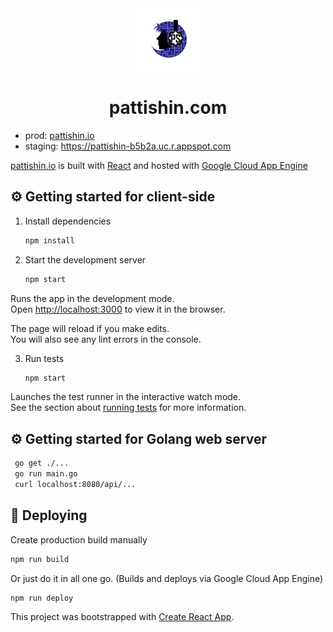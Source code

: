 <div align="center">
  <img alt="Logo" src="https://github.com/pattishin/pattishin/blob/master/src/assets/logo.png" width="100" />
</div>
<h1 align="center">
   pattishin.com
</h1>
<p align="center">
  <ul>
    <li>
      prod: <a href="https://pattishin.io" target="_blank">pattishin.io</a>
    </li>
    <li>
      staging: <a href="https://pattishin-b5b2a.uc.r.appspot.com" target="_blank">https://pattishin-b5b2a.uc.r.appspot.com</a>
    </li>
  </ul>
</p>
<p>
<a href="https://pattishin.io" target="_blank">pattishin.io</a> is built with <a href="https://reactjs.org/" target="_blank">React</a> and hosted with <a href="https://cloud.google.com/appengine" target="_blank">Google Cloud App Engine</a>
</p>

## ⚙️ Getting started for client-side

1. Install dependencies

   ```sh
   npm install
   ```

2. Start the development server

   ```sh
   npm start
   ```
  Runs the app in the development mode.<br />
  Open [http://localhost:3000](http://localhost:3000) to view it in the browser.

  The page will reload if you make edits.<br />
  You will also see any lint errors in the console.

3. Run tests

   ```sh
   npm start
   ```

  Launches the test runner in the interactive watch mode.<br />
  See the section about [running tests](https://facebook.github.io/create-react-app/docs/running-tests) for more information.

## ⚙️ Getting started for Golang web server
  
  ```sh
   go get ./...
   go run main.go
   curl localhost:8080/api/...
   ```

## 🚀 Deploying

Create production build manually

   ```sh
   npm run build
   ```

Or just do it in all one go. (Builds and deploys via Google Cloud App Engine)

   ```sh
   npm run deploy
   ```


This project was bootstrapped with [Create React App](https://github.com/facebook/create-react-app).

